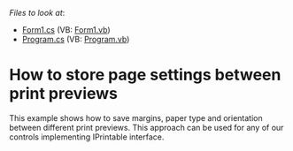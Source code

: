 <!-- default file list -->
*Files to look at*:

* [Form1.cs](./CS/Form1.cs) (VB: [Form1.vb](./VB/Form1.vb))
* [Program.cs](./CS/Program.cs) (VB: [Program.vb](./VB/Program.vb))
<!-- default file list end -->
# How to store page settings between print previews


<p>This example shows how to save margins, paper type and orientation between different print previews. This approach can be used for any of our controls implementing IPrintable interface.</p>

<br/>


